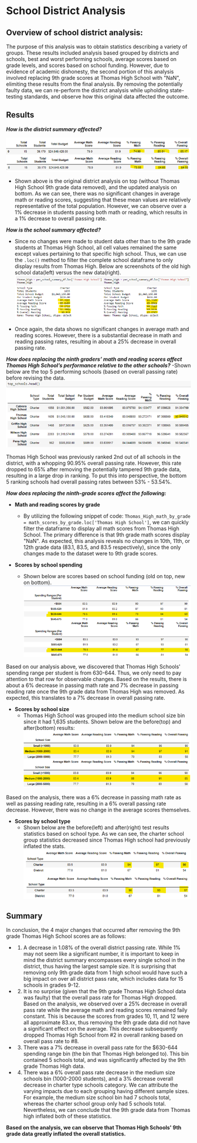 # School District Analysis
## Overview of school district analysis:
The purpose of this analysis was to obtain statistics describing a variety of groups. These results included analysis based grouped by districts and schools, best and worst performing schools, average scores based on grade levels, and scores based on school funding. However, due to evidence of academic dishonesty, the second portion of this analysis involved replacing 9th grade scores at Thomas High School with "NaN", elimiting these results from the final analysis. By removing the potentially faulty data, we can re-perform the district analysis while upholding state-testing standards, and observe how this original data affected the outcome.

## Results
***How is the district summary affected?***

![ScreenShots](/Resources/Resources/old_vs_new_district_analysis.png)
  - Shown above is the original district analysis on top (without Thomas High School 9th grade data removed), and the updated analysis on bottom. As we can see, there was no significant changes in average math or reading scores, suggesting that these mean values are relatively representative of the total population. However, we can observe over a 1% decrease in students passing both math or reading, which results in a 1% decrease to overall passing rate.   

***How is the school summary affected?***
  - Since no changes were made to student data other than to the 9th grade students at Thomas High School, all cell values remained the same except values pertaining to that specific high school. Thus, we can use the `.loc()` method to filter the complete school dataframe to only display results from Thomas High. Below are screenshots of the old high school data(left) versus the new data(right). 
![ScreenShots](/Resources/Resources/old_vs_new_Thomas_High.png)

  - Once again, the data shows no significant changes in average math and reading scores. However, there is a substantial decrease in math and reading passing rates, resulting in about a 25% decrease in overall passing rate.   

***How does replacing the ninth graders’ math and reading scores affect Thomas High School’s performance relative to the other schools?***
  -Shown below are the top 5 performing schools (based on overall passing rate) before revising the data.
![ScreenShots](/Resources/Resources/top_schools_old.png)  

Thomas High School was previously ranked 2nd out of all schools in the district, with a whopping 90.95% overall passing rate. However, this rate dropped to 65% after removing the potentially tampered 9th grade data, resulting in a large drop in ranking. To put this into perspective, the bottom 5 ranking schools had overall passing rates between 53% - 53.54%.  

***How does replacing the ninth-grade scores affect the following:***
  - **Math and reading scores by grade**
    - By utilizing the following snippet of code: `Thomas_High_math_by_grade = math_scores_by_grade.loc['Thomas High School']`, we can quickly filter the dataframe to display all math scores from Thomas High School. The primary difference is that 9th grade math scores display "NaN". As expected, this analysis reveals no changes in 10th, 11th, or 12th grade data (83.1, 83.5, and 83.5 respectively), since the only changes made to the dataset were to 9th grade scores.
 
  - **Scores by school spending**
    - Shown below are scores based on school funding (old on top, new on bottom).
    ![ScreenShots](/Resources/Resources/old_vs_new_scores_by_funding.png)

Based on our analysis above, we discovered that Thomas High Schools' spending range per student is from 630-644. Thus, we only need to pay attention to that row for observable changes. Based on the results, there is about a 6% decrease in passing math rate and 7% decrease in passing reading rate once the 9th grade data from Thomas High was removed. As expected, this translates to a 7% decrease in overall passing rate.
    
  - **Scores by school size**
    - Thomas High School was grouped into the medium school size bin since it had 1,635 students. Shown below are the before(top) and after(bottom) results:
    ![ScreenShots](/Resources/Resources/old_vs_new_scores_by_size.png)
    
Based on the analysis, there was a 6% decrease in passing math rate as well as passing reading rate, resulting in a 6% overall passing rate decrease. However, there was no change in the average scores themselves.
    
  - **Scores by school type**
    - Shown below are the before(left) and after(right) test results statistics based on school type. As we can see, the charter school group statistics decreased since Thomas High school had previously inflated the stats.
    ![ScreenShots](/Resources/Resources/old_vs_new_by_type.png)
    
    
## Summary
In conclusion, the 4 major changes that occurred after removing the 9th grade Thomas High School scores are as follows:
  - 1. A decrease in 1.08% of the overall district passing rate. While 1% may not seem like a significant number, it is important to keep in mind the district summary encompasses every single school in the district, thus having the largest sample size. It is surprising that removing only 9th grade data from 1 high school would have such a big impact on over all district pass rate, which includes data for 15 schools in grades 9-12.
  - 2. It is no surprise (given that the 9th grade Thomas High School data was faulty) that the overall pass rate for Thomas High dropped. Based on the analysis, we observed over a 25% decrease in overall pass rate while the average math and reading scores remained faily constant. This is because the scores from grades 10, 11, and 12 were all approximate 83.xx, thus removing the 9th grade data did not have a significant effect on the average. This decrease subsequently dropped Thomas High School from #2 in overall ranking based on overall pass rate to #8. 
  - 3. There was a 7% decrease in overall pass rate for the $630-644 spending range bin (the bin that Thomas High belonged to). This bin contained 5 schools total, and was significantly affected by the 9th grade Thomas High data.
  - 4. There was a 6% overall pass rate decrease in the medium size schools bin (1000-2000 students), and a 3% decrease overall decrease in charter type schools category. We can attribute the varying impacts due to each grouping having different sample sizes. For example, the medium size school bin had 7 schools total, whereas the charter school group only had 5 schools total. Nevertheless, we can conclude that the 9th grade data from Thomas high inflated both of these statistics.  

**Based on the analysis, we can observe that Thomas High Schools' 9th grade data greatly inflated the overall statistics.**
